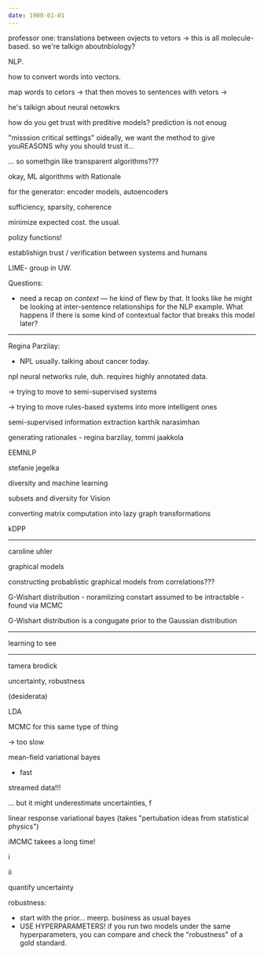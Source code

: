 ```yaml
---
date: 1900-01-01
---
```



professor one:
translations between ovjects to vetors -> this is all molecule-based. so we're
talkign aboutnbiology?

NLP.

how to convert words into vectors.

map words to cetors -> that  then moves to sentences with vetors -> 

he's talkign about neural netowkrs



how do you get trust with preditive models?
prediction is not enoug

"misssion critical settings"
oideally, we want the method to give youREASONS why you should trust it...

... so somethgin like transparent algorithms???

okay, ML algorithms with Rationale

for the generator: encoder models, autoencoders

  sufficiency, sparsity, coherence

  minimize expected cost. the usual.
 
 polizy functions!

establishign trust / verification between systems and humans

LIME- group in UW.

Questions:
 - need a recap on _context_ — he kind of flew by that. It looks like he might
   be looking at inter-sentence relationships for the NLP example. What happens
   if there is some kind of contextual factor that breaks this model later?

----

Regina Parzilay:
- NPL usually. talking about cancer today.

npl neural networks rule, duh. requires highly annotated data.

-> trying to move to semi-supervised systems

-> trying to move rules-based systems into more intelligent ones

semi-supervised information extraction karthik narasimhan


generating rationales - regina barzilay, tommi jaakkola

EEMNLP


stefanie jegelka

diversity and machine learning 

subsets and diversity for Vision

converting matrix computation into lazy graph transformations

kDPP


-------------
caroline uhler

graphical models

constructing probablistic graphical models from correlations???

G-Wishart distribution - noramlizing constart assumed to be intractable - found
via MCMC

G-Wishart distribution is a congugate prior to the Gaussian distribution

---------------

learning to see

--------

tamera brodick

uncertainty, robustness

(desiderata)

LDA


MCMC for this same type of thing

-> too slow

mean-field variational bayes

- fast

streamed data!!!

... but it might underestimate uncertainties, f

linear response variational bayes (takes "pertubation ideas from statistical
physics")


iMCMC takees a long time!

i

ii

quantify uncertainty

robustness:
- start with the prior... meerp. business as usual bayes
- USE HYPERPARAMETERS! if you run two models under the same hyperparameters, you
  can compare and check the "robustness" of a gold standard.



























